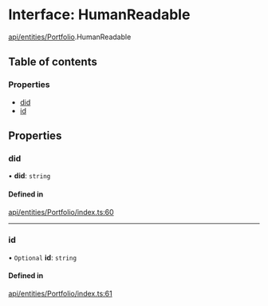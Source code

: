 # Interface: HumanReadable

[api/entities/Portfolio](../wiki/api.entities.Portfolio).HumanReadable

## Table of contents

### Properties

- [did](../wiki/api.entities.Portfolio.HumanReadable#did)
- [id](../wiki/api.entities.Portfolio.HumanReadable#id)

## Properties

### did

• **did**: `string`

#### Defined in

[api/entities/Portfolio/index.ts:60](https://github.com/PolymeshAssociation/polymesh-sdk/blob/88db4a91/src/api/entities/Portfolio/index.ts#L60)

___

### id

• `Optional` **id**: `string`

#### Defined in

[api/entities/Portfolio/index.ts:61](https://github.com/PolymeshAssociation/polymesh-sdk/blob/88db4a91/src/api/entities/Portfolio/index.ts#L61)
